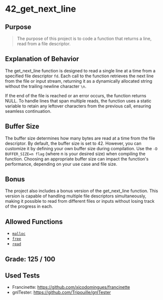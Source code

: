 # 42_get_next_line

## Purpose
>The purpose of this project is to code a function that returns a line, read from a file descriptor.

## Explanation of Behavior
The get_next_line function is designed to read a single line at a time from a specified file descriptor `fd`. Each call to the function retrieves the next line from the file or input stream, returning it as a dynamically allocated string without the trailing newline character `\n`.

If the end of the file is reached or an error occurs, the function returns NULL. To handle lines that span multiple reads, the function uses a static variable to retain any leftover characters from the previous call, ensuring seamless continuation.

## Buffer Size
The buffer size determines how many bytes are read at a time from the file descriptor. By default, the buffer size is set to 42. However, you can customize it by defining your own buffer size during compilation. Use the `-D BUFFER_SIZE=n flag` (where n is your desired size) when compiling the function. 
Choosing an appropriate buffer size can impact the function's performance, depending on your use case and file size.

## Bonus
The project also includes a bonus version of the get_next_line function. This version is capable of handling multiple file descriptors simultaneously, making it possible to read from different files or inputs without losing track of the progress in each.

## Allowed Functions

- [`malloc`](https://man7.org/linux/man-pages/man3/free.3.html)
- [`free`](https://man7.org/linux/man-pages/man3/free.3.html)
- [`read`](https://man7.org/linux/man-pages/man2/read.2.html)

## Grade: 125 / 100

## Used Tests

- Francinette: https://github.com/xicodomingues/francinette
- gnlTester: https://github.com/Tripouille/gnlTester
